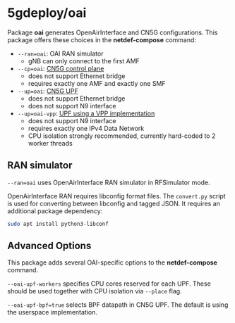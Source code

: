 # 5gdeploy/oai

Package **oai** generates OpenAirInterface and CN5G configurations.
This package offers these choices in the **netdef-compose** command:

* `--ran=oai`: OAI RAN simulator
  * gNB can only connect to the first AMF
* `--cp=oai`: [CN5G control plane](https://gitlab.eurecom.fr/oai/cn5g/oai-cn5g-fed)
  * does not support Ethernet bridge
  * requires exactly one AMF and exactly one SMF
* `--up=oai`: [CN5G UPF](https://gitlab.eurecom.fr/oai/cn5g/oai-cn5g-upf)
  * does not support Ethernet bridge
  * does not support N9 interface
* `--up=oai-vpp`: [UPF using a VPP implementation](https://gitlab.eurecom.fr/oai/cn5g/oai-cn5g-upf-vpp)
  * does not support N9 interface
  * requires exactly one IPv4 Data Network
  * CPU isolation strongly recommended, currently hard-coded to 2 worker threads

## RAN simulator

`--ran=oai` uses OpenAirInterface RAN simulator in RFSimulator mode.

OpenAirInterface RAN requires libconfig format files.
The `convert.py` script is used for converting between libconfig and tagged JSON.
It requires an additional package dependency:

```bash
sudo apt install python3-libconf
```

## Advanced Options

This package adds several OAI-specific options to the **netdef-compose** command.

`--oai-upf-workers` specifies CPU cores reserved for each UPF.
These should be used together with CPU isolation via `--place` flag.

`--oai-upf-bpf=true` selects BPF datapath in CN5G UPF.
The default is using the userspace implementation.

